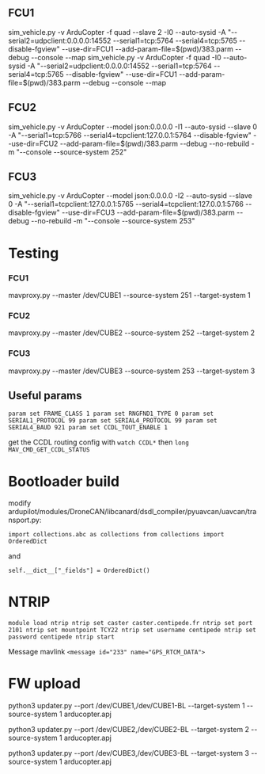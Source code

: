 ## FCU1 

sim_vehicle.py -v ArduCopter -f quad --slave 2 -I0 --auto-sysid -A "--serial2=udpclient:0.0.0.0:14552 --serial1=tcp:5764 --serial4=tcp:5765 --disable-fgview" --use-dir=FCU1 --add-param-file=$(pwd)/383.parm --debug --console --map
sim_vehicle.py -v ArduCopter -f quad -I0 --auto-sysid -A "--serial2=udpclient:0.0.0.0:14552 --serial1=tcp:5764 --serial4=tcp:5765 --disable-fgview" --use-dir=FCU1 --add-param-file=$(pwd)/383.parm --debug --console --map

## FCU2

sim_vehicle.py -v ArduCopter --model json:0.0.0.0 -I1 --auto-sysid --slave 0 -A "--serial1=tcp:5766 --serial4=tcpclient:127.0.0.1:5764 --disable-fgview" --use-dir=FCU2 --add-param-file=$(pwd)/383.parm --debug --no-rebuild -m "--console --source-system 252"

## FCU3

sim_vehicle.py -v ArduCopter --model json:0.0.0.0 -I2 --auto-sysid --slave 0 -A "--serial1=tcpclient:127.0.0.1:5765 --serial4=tcpclient:127.0.0.1:5766 --disable-fgview" --use-dir=FCU3 --add-param-file=$(pwd)/383.parm --debug --no-rebuild -m "--console --source-system 253"


# Testing 
### FCU1

mavproxy.py --master /dev/CUBE1 --source-system 251 --target-system 1


### FCU2
mavproxy.py --master /dev/CUBE2 --source-system 252 --target-system 2

### FCU3 

mavproxy.py --master /dev/CUBE3 --source-system 253 --target-system 3

## Useful params
`param set FRAME_CLASS 1
param set RNGFND1_TYPE 0
param set SERIAL1_PROTOCOL 99
param set SERIAL4_PROTOCOL 99
param set SERIAL4_BAUD 921
param set CCDL_TOUT_ENABLE 1`


get the CCDL routing config with 
``watch CCDL*``
then
`long MAV_CMD_GET_CCDL_STATUS`

# Bootloader build 

modify ardupilot/modules/DroneCAN/libcanard/dsdl_compiler/pyuavcan/uavcan/transport.py:

`import collections.abc as collections
from collections import OrderedDict`

and 

`self.__dict__["_fields"] = OrderedDict()`


# NTRIP 

`module load ntrip
ntrip set caster caster.centipede.fr
ntrip set port 2101
ntrip set mountpoint TCY22
ntrip set username centipede
ntrip set password centipede
ntrip start`


Message mavlink
``<message id="233" name="GPS_RTCM_DATA">``



# FW upload
python3 updater.py --port /dev/CUBE1,/dev/CUBE1-BL --target-system 1 --source-system 1 arducopter.apj

python3 updater.py --port /dev/CUBE2,/dev/CUBE2-BL --target-system 2 --source-system 1 arducopter.apj

python3 updater.py --port /dev/CUBE3,/dev/CUBE3-BL --target-system 3 --source-system 1 arducopter.apj
